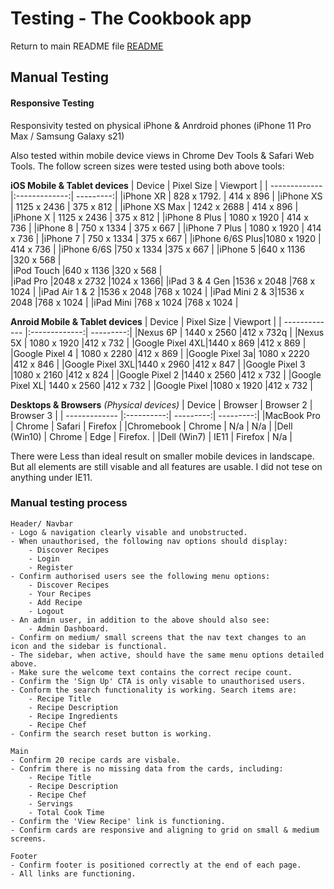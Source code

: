 # Testing - The Cookbook app

Return to main README file [README](https://github.com/asdub/laughing-cookbook/blob/master/README.md)

## Manual Testing 

#### Responsive Testing
Responsivity tested on physical iPhone & Anrdroid phones (iPhone 11 Pro Max / Samsung Galaxy s21)

Also tested within mobile device views in Chrome Dev Tools & Safari Web Tools.
The follow screen sizes were tested using both above tools: 

**iOS Mobile & Tablet devices**
| Device        | Pixel Size    | Viewport  |
| ------------- |:-------------:| ---------:|
|iPhone XR     | 828 x 1792.   | 414 x 896 |
|iPhone XS     | 1125 x 2436   | 375 x 812 |
|iPhone XS Max | 1242 x 2688   | 414 x 896 |
|iPhone X	    | 1125 x 2436	| 375 x 812 |
|iPhone 8 Plus  | 1080 x 1920	| 414 x 736 |
|iPhone 8	    | 750 x 1334	| 375 x 667 |
|iPhone 7 Plus	| 1080 x 1920	| 414 x 736 |
|iPhone 7	    | 750 x 1334	| 375 x 667 |
|iPhone 6/6S Plus|1080 x 1920   | 414 x 736 |
|iPhone 6/6S	|750 x 1334	    |375 x 667  |
|iPhone 5	    |640 x 1136	    |320 x 568  |		
|iPod Touch	    |640 x 1136	    |320 x 568  |	
|iPad Pro	    |2048 x 2732	|1024 x 1366|
|iPad 3 & 4 Gen	|1536 x 2048	|768 x 1024 |
|iPad Air 1 & 2	|1536 x 2048	|768 x 1024 |
|iPad Mini 2 & 3|1536 x 2048	|768 x 1024 |
|iPad Mini  	|768 x 1024	    |768 x 1024 |


**Anroid Mobile & Tablet devices**
| Device        | Pixel Size    | Viewport  |
| ------------- |:-------------:| ---------:|
|Nexus 6P	    | 1440 x 2560	|412 x 732q |
|Nexus 5X	    | 1080 x 1920	|412 x 732  |
|Google Pixel 4XL|1440 x 869	|412 x 869  |
|Google Pixel 4	| 1080 x 2280	|412 x 869  |
|Google Pixel 3a| 1080 x 2220	|412 x 846  |
|Google Pixel 3XL|1440 x 2960	|412 x 847  |
|Google Pixel 3	|1080 x 2160	|412 x 824  |
|Google Pixel 2	|1440 x 2560	|412 x 732  |
|Google Pixel XL|	1440 x 2560	|412 x 732  |
|Google Pixel	|1080 x 1920	|412 x 732  |

**Desktops & Browsers** *(Physical devices)*
| Device        | Browser    | Browser 2 | Browser 3 |
| ------------- |:----------:| ---------:| ---------:|
|MacBook Pro    | Chrome     | Safari    | Firefox    |
|Chromebook     | Chrome     | N/a       | N/a       |
|Dell (Win10)   | Chrome     | Edge      | Firefox.   | 
|Dell (Win7)	| IE11       | Firefox    | N/a       |

There were Less than ideal result on smaller mobile devices in landscape. 
But all elements are still visable and all features are usable. 
I did not tese on anything under IE11. 


### Manual testing process

    Header/ Navbar
    - Logo & navigation clearly visable and unobstructed.
    - When unauthorised, the following nav options should display:
        - Discover Recipes
        - Login
        - Register
    - Confirm authorised users see the following menu options:
        - Discover Recipes
        - Your Recipes 
        - Add Recipe
        - Logout
    - An admin user, in addition to the above should also see:
        - Admin Dashboard.
    - Confirm on medium/ small screens that the nav text changes to an icon and the sidebar is functional.
    - The sidebar, when active, should have the same menu options detailed above. 
    - Make sure the welcome text contains the correct recipe count. 
    - Confirm the 'Sign Up' CTA is only visable to unauthorised users. 
    - Conform the search functionality is working. Search items are: 
        - Recipe Title
        - Recipe Description
        - Recipe Ingredients 
        - Recipe Chef
    - Confirm the search reset button is working. 
    
    Main 
    - Confirm 20 recipe cards are visbale. 
    - Confrim there is no missing data from the cards, including:
        - Recipe Title
        - Recipe Description
        - Recipe Chef
        - Servings
        - Total Cook Time
    - Confirm the 'View Recipe' link is functioning.
    - Confirm cards are responsive and aligning to grid on small & medium screens. 

    Footer
    - Confirm footer is positioned correctly at the end of each page. 
    - All links are functioning. 
    


